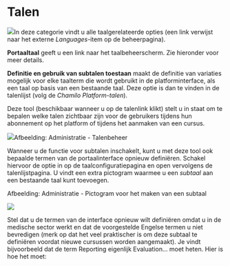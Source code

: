 # Talen

![](../../../../.gitbook/assets/graficos7.png)In deze categorie vindt u alle taalgerelateerde opties (een link verwijst naar het externe *Languages*-item op de beheerpagina).

**Portaaltaal** geeft u een link naar het taalbeheerscherm. Zie hieronder voor meer details.

**Definitie en gebruik van subtalen toestaan** maakt de definitie van variaties mogelijk voor elke taalterm die wordt gebruikt in de platforminterface, als een taal op basis van een bestaande taal. Deze optie is dan te vinden in de talenlijst (volg de *Chamilo Platform-talen*).

Deze tool (beschikbaar wanneer u op de talenlink klikt) stelt u in staat om te bepalen welke talen zichtbaar zijn voor de gebruikers tijdens hun abonnement op het platform of tijdens het aanmaken van een cursus.

![](../../../../.gitbook/assets/langue%20%281%29.png)Afbeelding: Administratie - Talenbeheer

Wanneer u de functie voor subtalen inschakelt, kunt u met deze tool ook bepaalde termen van de portaalinterface opnieuw definiëren. Schakel hiervoor de optie in op de taalconfiguratiepagina en open vervolgens de talenlijstpagina. U vindt een extra pictogram waarmee u een <em>subtaal</em> aan een bestaande taal kunt toevoegen.

<img>Afbeelding: Administratie - Pictogram voor het maken van een subtaal

![](../../../../.gitbook/assets/graficos37.png)

Stel dat u de termen van de interface opnieuw wilt definiëren omdat u in de medische sector werkt en dat de voorgestelde Engelse termen u niet bevredigen (merk op dat het veel praktischer is om deze subtaal te definiëren voordat nieuwe cursussen worden aangemaakt). Je vindt bijvoorbeeld dat de term Reporting eigenlijk Evaluation... moet heten. Hier is hoe het moet:
